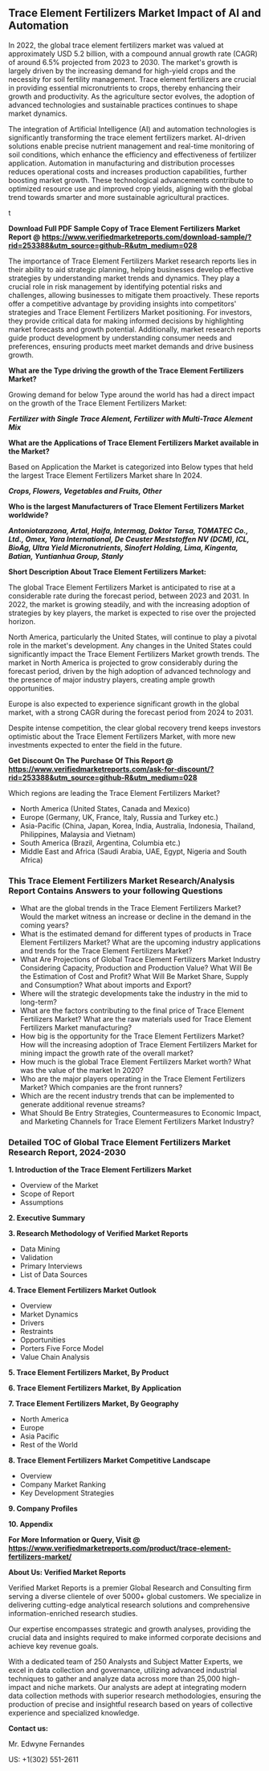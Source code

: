 <h2>Trace Element Fertilizers Market Impact of AI and Automation</h2><p>In 2022, the global trace element fertilizers market was valued at approximately USD 5.2 billion, with a compound annual growth rate (CAGR) of around 6.5% projected from 2023 to 2030. The market's growth is largely driven by the increasing demand for high-yield crops and the necessity for soil fertility management. Trace element fertilizers are crucial in providing essential micronutrients to crops, thereby enhancing their growth and productivity. As the agriculture sector evolves, the adoption of advanced technologies and sustainable practices continues to shape market dynamics.</p><p>The integration of Artificial Intelligence (AI) and automation technologies is significantly transforming the trace element fertilizers market. AI-driven solutions enable precise nutrient management and real-time monitoring of soil conditions, which enhance the efficiency and effectiveness of fertilizer application. Automation in manufacturing and distribution processes reduces operational costs and increases production capabilities, further boosting market growth. These technological advancements contribute to optimized resource use and improved crop yields, aligning with the global trend towards smarter and more sustainable agricultural practices.</p>t</p><p id="" class=""><strong>Download Full PDF Sample Copy of Trace Element Fertilizers Market Report @ <a href="https://www.verifiedmarketreports.com/download-sample/?rid=253388&utm_source=github-R&utm_medium=028" target="_blank">https://www.verifiedmarketreports.com/download-sample/?rid=253388&utm_source=github-R&utm_medium=028</a></strong></p><p>The importance of&nbsp;Trace Element Fertilizers Market research reports lies in their ability to aid strategic planning, helping businesses develop effective strategies by understanding market trends and dynamics. They play a crucial role in risk management by identifying potential risks and challenges, allowing businesses to mitigate them proactively. These reports offer a competitive advantage by providing insights into competitors' strategies and Trace Element Fertilizers Market positioning. For investors, they provide critical data for making informed decisions by highlighting market forecasts and growth potential. Additionally, market research reports guide product development by understanding consumer needs and preferences, ensuring products meet market demands and drive business growth.</p><p><strong>What are the&nbsp;Type driving the growth of the Trace Element Fertilizers Market?</strong></p><p id="" class="">Growing demand for below Type around the world has had a direct impact on the growth of the Trace Element Fertilizers Market:</p><em><strong>Fertilizer with Single Trace Alement, Fertilizer with Multi-Trace Alement Mix</strong></em></p><strong>What are the&nbsp;Applications&nbsp;of Trace Element Fertilizers Market available in the Market?</strong></p><p id="" class="">Based on Application the Market is categorized into Below types that held the largest Trace Element Fertilizers Market share In 2024.</p><em><strong>Crops, Flowers, Vegetables and Fruits, Other</strong></em></p><strong>Who is the largest Manufacturers of Trace Element Fertilizers Market worldwide?</strong></p><p><em><strong>Antoniotarazona, Artal, Haifa, Intermag, Doktor Tarsa, TOMATEC Co., Ltd., Omex, Yara International, De Ceuster Meststoffen NV (DCM), ICL, BioAg, Ultra Yield Micronutrients, Sinofert Holding, Lima, Kingenta, Batian, Yuntianhua Group, Stanly</strong></em></p><p id="" class=""><strong>Short Description About Trace Element Fertilizers Market:</strong></p><p>The global Trace Element Fertilizers Market is anticipated to rise at a considerable rate during the forecast period, between 2023 and 2031. In 2022, the market is growing steadily, and with the increasing adoption of strategies by key players, the market is expected to rise over the projected horizon.</p><p>North America, particularly the United States, will continue to play a pivotal role in the market's development. Any changes in the United States could significantly impact the Trace Element Fertilizers Market growth trends. The market in North America is projected to grow considerably during the forecast period, driven by the high adoption of advanced technology and the presence of major industry players, creating ample growth opportunities.</p><p>Europe is also expected to experience significant growth in the global market, with a strong CAGR during the forecast period from 2024 to 2031.</p><p>Despite intense competition, the clear global recovery trend keeps investors optimistic about the Trace Element Fertilizers Market, with more new investments expected to enter the field in the future.</p><p id="" class=""><strong>Get Discount On The Purchase Of This Report @ <a href="https://www.verifiedmarketreports.com/ask-for-discount/?rid=253388&utm_source=github-R&utm_medium=028" target="_blank">https://www.verifiedmarketreports.com/ask-for-discount/?rid=253388&utm_source=github-R&utm_medium=028</a></strong></p>Which regions are leading the Trace Element Fertilizers Market?</p><ul><li>North America (United States, Canada and Mexico)</li><li>Europe (Germany, UK, France, Italy, Russia and Turkey etc.)</li><li>Asia-Pacific (China, Japan, Korea, India, Australia, Indonesia, Thailand, Philippines, Malaysia and Vietnam)</li><li>South America (Brazil, Argentina, Columbia etc.)</li><li>Middle East and Africa (Saudi Arabia, UAE, Egypt, Nigeria and South Africa)</li></ul><h3 id="" class="">This Trace Element Fertilizers Market Research/Analysis Report Contains Answers to your following Questions</h3><ul><li>What are the global trends in the Trace Element Fertilizers Market? Would the market witness an increase or decline in the demand in the coming years?</li><li>What is the estimated demand for different types of products in Trace Element Fertilizers Market? What are the upcoming industry applications and trends for the Trace Element Fertilizers Market?</li><li>What Are Projections of Global Trace Element Fertilizers Market Industry Considering Capacity, Production and Production Value? What Will Be the Estimation of Cost and Profit? What Will Be Market Share, Supply and Consumption? What about imports and Export?</li><li>Where will the strategic developments take the industry in the mid to long-term?</li><li>What are the factors contributing to the final price of Trace Element Fertilizers Market? What are the raw materials used for Trace Element Fertilizers Market manufacturing?</li><li>How big is the opportunity for the Trace Element Fertilizers Market? How will the increasing adoption of Trace Element Fertilizers Market for mining impact the growth rate of the overall market?</li><li>How much is the global Trace Element Fertilizers Market worth? What was the value of the market In 2020?</li><li>Who are the major players operating in the Trace Element Fertilizers Market? Which companies are the front runners?</li><li>Which are the recent industry trends that can be implemented to generate additional revenue streams?</li><li>What Should Be Entry Strategies, Countermeasures to Economic Impact, and Marketing Channels for Trace Element Fertilizers Market Industry?</li></ul><h3 id="" class="">Detailed TOC of Global Trace Element Fertilizers Market Research Report, 2024-2030</h3><p id="" class=""><strong>1. Introduction of the Trace Element Fertilizers Market</strong></p><ul><li>Overview of the Market</li><li>Scope of Report</li><li>Assumptions</li></ul><p id="" class=""><strong>2. Executive Summary</strong></p><p id="" class=""><strong>3. Research Methodology of Verified Market Reports</strong></p><ul><li>Data Mining</li><li>Validation</li><li>Primary Interviews</li><li>List of Data Sources</li></ul><p id="" class=""><strong>4. Trace Element Fertilizers Market Outlook</strong></p><ul><li>Overview</li><li>Market Dynamics</li><li>Drivers</li><li>Restraints</li><li>Opportunities</li><li>Porters Five Force Model</li><li>Value Chain Analysis</li></ul><p id="" class=""><strong>5. Trace Element Fertilizers Market, By Product</strong></p><p id="" class=""><strong>6. Trace Element Fertilizers Market, By Application</strong></p><p id="" class=""><strong>7. Trace Element Fertilizers Market, By Geography</strong></p><ul><li>North America</li><li>Europe</li><li>Asia Pacific</li><li>Rest of the World</li></ul><p id="" class=""><strong>8. Trace Element Fertilizers Market Competitive Landscape</strong></p><ul><li>Overview</li><li>Company Market Ranking</li><li>Key Development Strategies</li></ul><p id="" class=""><strong>9. Company Profiles</strong></p><p id="" class=""><strong>10. Appendix</strong></p><p id="" class=""><strong>For More Information or Query, Visit @ <a href="https://www.verifiedmarketreports.com/product/trace-element-fertilizers-market/" target="_blank">https://www.verifiedmarketreports.com/product/trace-element-fertilizers-market/</a></strong></p><p id="" class=""><strong>About Us: Verified Market Reports</strong></p><p id="" class="">Verified Market Reports is a premier Global Research and Consulting firm serving a diverse clientele of over 5000+ global customers. We specialize in delivering cutting-edge analytical research solutions and comprehensive information-enriched research studies.</p><p id="" class="">Our expertise encompasses strategic and growth analyses, providing the crucial data and insights required to make informed corporate decisions and achieve key revenue goals.</p><p id="" class="">With a dedicated team of 250 Analysts and Subject Matter Experts, we excel in data collection and governance, utilizing advanced industrial techniques to gather and analyze data across more than 25,000 high-impact and niche markets. Our analysts are adept at integrating modern data collection methods with superior research methodologies, ensuring the production of precise and insightful research based on years of collective experience and specialized knowledge.</p><p id="" class=""><strong>Contact us:</strong></p><p id="" class="">Mr. Edwyne Fernandes</p><p id="" class="">US: +1(302) 551-2611</p>